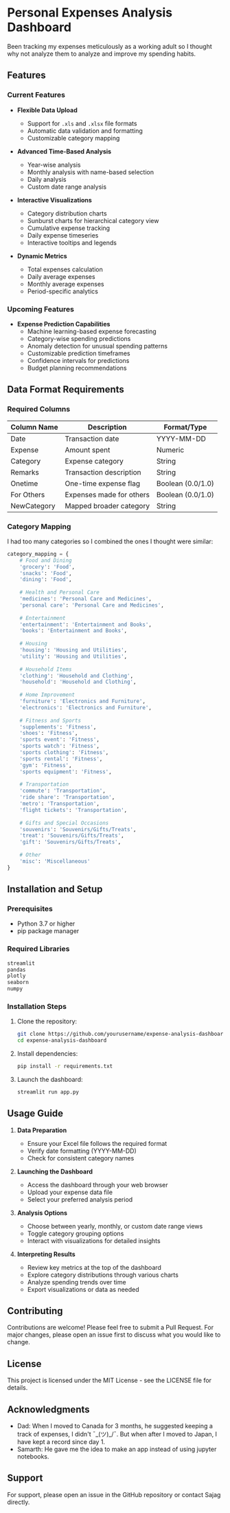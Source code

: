 # Personal Expenses Analysis Dashboard
Been tracking my expenses meticulously as a working adult so I thought why not analyze them to analyze and improve my spending habits.

## Features

### Current Features
- **Flexible Data Upload**
  - Support for `.xls` and `.xlsx` file formats
  - Automatic data validation and formatting
  - Customizable category mapping

- **Advanced Time-Based Analysis**
  - Year-wise analysis
  - Monthly analysis with name-based selection
  - Daily analysis
  - Custom date range analysis
  
- **Interactive Visualizations**
  - Category distribution charts
  - Sunburst charts for hierarchical category view
  - Cumulative expense tracking
  - Daily expense timeseries
  - Interactive tooltips and legends

- **Dynamic Metrics**
  - Total expenses calculation
  - Daily average expenses
  - Monthly average expenses
  - Period-specific analytics

### Upcoming Features
- **Expense Prediction Capabilities**
  - Machine learning-based expense forecasting
  - Category-wise spending predictions
  - Anomaly detection for unusual spending patterns
  - Customizable prediction timeframes
  - Confidence intervals for predictions
  - Budget planning recommendations

## Data Format Requirements

### Required Columns
| Column Name | Description | Format/Type |
|-------------|-------------|-------------|
| Date | Transaction date | YYYY-MM-DD |
| Expense | Amount spent | Numeric |
| Category | Expense category | String |
| Remarks | Transaction description | String |
| Onetime | One-time expense flag | Boolean (0.0/1.0) |
| For Others | Expenses made for others | Boolean (0.0/1.0) |
| NewCategory | Mapped broader category | String |

### Category Mapping
I had too many categories so I combined the ones I thought were similar:

```python
category_mapping = {
    # Food and Dining
    'grocery': 'Food',
    'snacks': 'Food',
    'dining': 'Food',
    
    # Health and Personal Care
    'medicines': 'Personal Care and Medicines',
    'personal care': 'Personal Care and Medicines',
    
    # Entertainment
    'entertainment': 'Entertainment and Books',
    'books': 'Entertainment and Books',
    
    # Housing
    'housing': 'Housing and Utilities',
    'utility': 'Housing and Utilities',
    
    # Household Items
    'clothing': 'Household and Clothing',
    'household': 'Household and Clothing',
    
    # Home Improvement
    'furniture': 'Electronics and Furniture',
    'electronics': 'Electronics and Furniture',
    
    # Fitness and Sports
    'supplements': 'Fitness',
    'shoes': 'Fitness',
    'sports event': 'Fitness',
    'sports watch': 'Fitness',
    'sports clothing': 'Fitness',
    'sports rental': 'Fitness',
    'gym': 'Fitness',
    'sports equipment': 'Fitness',
    
    # Transportation
    'commute': 'Transportation',
    'ride share': 'Transportation',
    'metro': 'Transportation',
    'flight tickets': 'Transportation',
    
    # Gifts and Special Occasions
    'souvenirs': 'Souvenirs/Gifts/Treats',
    'treat': 'Souvenirs/Gifts/Treats',
    'gift': 'Souvenirs/Gifts/Treats',
    
    # Other
    'misc': 'Miscellaneous'
}
```

## Installation and Setup

### Prerequisites
- Python 3.7 or higher
- pip package manager

### Required Libraries
```bash
streamlit
pandas
plotly
seaborn
numpy
```

### Installation Steps
1. Clone the repository:
   ```bash
   git clone https://github.com/yourusername/expense-analysis-dashboard.git
   cd expense-analysis-dashboard
   ```

2. Install dependencies:
   ```bash
   pip install -r requirements.txt
   ```

3. Launch the dashboard:
   ```bash
   streamlit run app.py
   ```

## Usage Guide

1. **Data Preparation**
   - Ensure your Excel file follows the required format
   - Verify date formatting (YYYY-MM-DD)
   - Check for consistent category names

2. **Launching the Dashboard**
   - Access the dashboard through your web browser
   - Upload your expense data file
   - Select your preferred analysis period

3. **Analysis Options**
   - Choose between yearly, monthly, or custom date range views
   - Toggle category grouping options
   - Interact with visualizations for detailed insights

4. **Interpreting Results**
   - Review key metrics at the top of the dashboard
   - Explore category distributions through various charts
   - Analyze spending trends over time
   - Export visualizations or data as needed

## Contributing

Contributions are welcome! Please feel free to submit a Pull Request. For major changes, please open an issue first to discuss what you would like to change.

## License

This project is licensed under the MIT License - see the LICENSE file for details.

## Acknowledgments

- Dad: When I moved to Canada for 3 months, he suggested keeping a track of expenses, I didn't ¯\_(ツ)_/¯. But when after I moved to Japan, I have kept a record since day 1.
- Samarth: He gave me the idea to make an app instead of using jupyter notebooks.

## Support

For support, please open an issue in the GitHub repository or contact Sajag directly.
